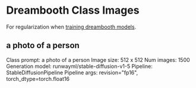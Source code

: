 # Dreambooth Class Images

For regularization when [training dreambooth models](https://github.com/huggingface/notebooks/blob/main/diffusers/sd_dreambooth_training.ipynb).

## a photo of a person

Class prompt: a photo of a person
Image size: 512 x 512
Num images: 1500
Generation model: runwayml/stable-diffusion-v1-5
Pipeline: StableDiffusionPipeline
Pipeline args: revision="fp16", torch_dtype=torch.float16
